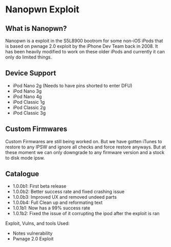 # Nanopwn Exploit

## What is Nanopwn?
Nanopwn is a exploit in the S5L8900 bootrom for some non-iOS iPods that is based on pwnage 2.0 exploit by the iPhone Dev Team back in 2008. It has been heavily modified to work on these older iPods and currently it can only do limited things.

## Device Support
- iPod Nano 2g (Needs to have pins shorted to enter DFU)
- iPod Nano 3g 
- iPod Nano 4g
- iPod Classic 1g
- iPod Classic 2g
- iPod Classic 3g

## Custom Firmwares
Custom Firmwares are still being worked on. But we have gotten iTunes to restore to any IPSW and ignore all checks and force restore anyways. But at these moment we can only downgrade to any firmware version and a stock to disk mode ipsw.


## Catalogue
- 1.0.0b1: First beta release 
- 1.0.0b2: Better success rate and fixed crashing issue 
- 1.0.0b3: Improved UX and removed undeed parts
- 1.0.0b4: Full Clean up and reformating text
- 1.0.1b1: Now has a 99% success rate
- 1.0.1b2: Fixed the issue of it corrupting the ipod after the exploit is ran


Exploit, Vulns, and tools Used:
- Notes vulnerability
- Pwnage 2.0 Exploit

